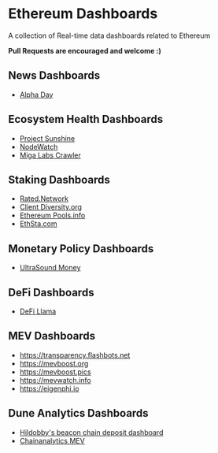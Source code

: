 # Ethereum Dashboards

A collection of Real-time data dashboards related to Ethereum

**Pull Requests are encouraged and welcome :)**


## News Dashboards

* [Alpha Day](https://app.alphaday.com/)

## Ecosystem Health Dashboards

* [Project Sunshine](https://ethsunshine.com)
* [NodeWatch](https://nodewatch.io)
* [Miga Labs Crawler](https://migalabs.es/crawler/dashboard)

## Staking Dashboards

* [Rated.Network](https://dune.com/hildobby/ETH2-Deposits)
* [Client Diversity.org](https://clientdiversity.org)
* [Ethereum Pools.info](https://ethereumpools.info/d/ox1NIwf7k/ethereumpools-public?orgId=1&kiosk&refresh=5m)
* [EthSta.com](https://ethsta.com)

## Monetary Policy Dashboards

* [UltraSound Money](https://ultrasound.money/)

## DeFi Dashboards

* [DeFi Llama](https://defillama.com/)

## MEV Dashboards

* https://transparency.flashbots.net
* https://mevboost.org
* https://mevboost.pics
* https://mevwatch.info
* https://eigenphi.io

## Dune Analytics Dashboards

* [Hildobby's beacon chain deposit dashboard](https://dune.com/hildobby/ETH2-Deposits)
* [Chainanalytics MEV](https://dune.com/ChainsightAnalytics/mev-after-ethereum-merge)
